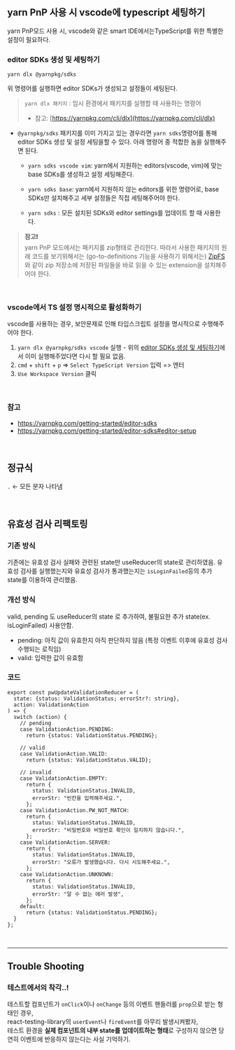 ## yarn PnP 사용 시 vscode에 typescript 세팅하기

yarn PnP모드 사용 시, vscode와 같은 smart IDE에서는TypeScript를 위한 특별한 설정이 필요하다.

### editor SDKs 생성 및 세팅하기

```
yarn dlx @yarnpkg/sdks
```

위 명령어를 실행하면 editor SDKs가 생성되고 설정들이 세팅된다.

> `yarn dlx 패키지` : 임시 환경에서 패키지를 실행할 때 사용하는 명령어
>
> - 참고: [https://yarnpkg.com/cli/dlx](https://yarnpkg.com/cli/dlx)

- `@yarnpkg/sdks` 패키지를 이미 가지고 있는 경우라면 `yarn sdks`명령어를 통해 editor SDKs 생성 및 설정 세팅을할 수 있다. 아래 명령어 중 적합한 놈을 실행해주면 된다.

  - `yarn sdks vscode vim`: yarn에서 지원하는 editors(vscode, vim)에 맞는 base SDKs를 생성하고 설정 세팅해준다.

  - `yarn sdks base`: yarn에서 지원하지 않는 editors를 위한 명령어로, base SDKs만 설치해주고 세부 설정들은 직접 세팅해주어야 한다.

  - `yarn sdks` : 모든 설치된 SDKs와 editor settings를 업데이트 할 때 사용한다.

> **참고❗️**  
> yarn PnP 모드에서는 패키지를 zip형태로 관리한다. 따라서 사용한 패키지의 원래 코드를 보기위해서는 (go-to-definitions 기능을 사용하기 위해서는) [ZipFS](https://marketplace.visualstudio.com/items?itemName=arcanis.vscode-zipfs)와 같이 zip 저장소에 저장된 파일들을 바로 읽을 수 있는 extension을 설치해주어야 한다.

<br/>

### vscode에서 TS 설정 명시적으로 활성화하기

vscode를 사용하는 경우, 보안문제로 인해 타입스크립트 설정을 명시적으로 수행해주어야 한다.

1. `yarn dlx @yarnpkg/sdks vscode` 실행 - 위의 [editor SDKs 생성 및 세팅하기]()에서 이미 실행해주었다면 다시 할 필요 없음.
2. `cmd` + `shift` + `p` => `Select TypeScript Version` 입력 => 엔터
3. `Use Workspace Version` 클릭

<br/>

### 참고

- https://yarnpkg.com/getting-started/editor-sdks
- https://yarnpkg.com/getting-started/editor-sdks#editor-setup

<br/>

## 정규식

`.` ← 모든 문자 나타냄

<br/>

## 유효성 검사 리팩토링

### 기존 방식

기존에는 유효성 검사 실패와 관련된 state만 useReducer의 state로 관리하였음.
유효성 검사를 실행했는지와 유효성 검사가 통과했는지는 `isLoginFailed`등의 추가 state를 이용하여 관리했음.

### 개선 방식

valid, pending 도 useReducer의 state 로 추가하여, 불필요한 추가 state(ex. isLoginFailed) 사용안함.

- pending: 아직 값이 유효한지 아직 판단하지 않음 (특정 이벤트 이후에 유효성 검사 수행되는 로직임)
- valid: 입력한 값이 유효함

### 코드

```tsx
export const pwUpdateValidationReducer = (
  state: {status: ValidationStatus; errorStr?: string},
  action: ValidationAction
) => {
  switch (action) {
    // pending
    case ValidationAction.PENDING:
      return {status: ValidationStatus.PENDING};

    // valid
    case ValidationAction.VALID:
      return {status: ValidationStatus.VALID};

    // invalid
    case ValidationAction.EMPTY:
      return {
        status: ValidationStatus.INVALID,
        errorStr: "빈칸을 입력해주세요.",
      };
    case ValidationAction.PW_NOT_MATCH:
      return {
        status: ValidationStatus.INVALID,
        errorStr: "비밀번호와 비밀번호 확인이 일치하지 않습니다.",
      };
    case ValidationAction.SERVER:
      return {
        status: ValidationStatus.INVALID,
        errorStr: "오류가 발생했습니다. 다시 시도해주세요.",
      };
    case ValidationAction.UNKNOWN:
      return {
        status: ValidationStatus.INVALID,
        errorStr: "알 수 없는 에러 발생",
      };
    default:
      return {status: ValidationStatus.PENDING};
  }
};
```

 <br/>

---

## Trouble Shooting

### 테스트에서의 착각..!

테스트할 컴포넌트가 `onClick`이나 `onChange` 등의 이벤트 핸들러를 `prop`으로 받는 형태인 경우,  
react-testing-library의 `userEvent`나 `fireEvent`를 아무리 발생시켜봤자,  
테스트 환경을 **실제 컴포넌트의 내부 state를 업데이트하는 형태**로 구성하지 않으면 당연히 이벤트에 반응하지 않는다는 사실 기억하기.
